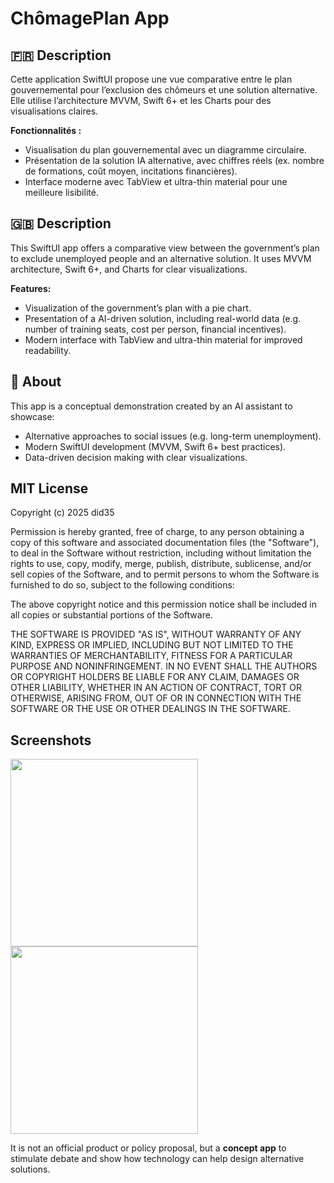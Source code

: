 # ChômagePlan App

## 🇫🇷 Description
Cette application SwiftUI propose une vue comparative entre le plan gouvernemental pour l’exclusion des chômeurs et une solution alternative. Elle utilise l’architecture MVVM, Swift 6+ et les Charts pour des visualisations claires.

**Fonctionnalités :**
- Visualisation du plan gouvernemental avec un diagramme circulaire.
- Présentation de la solution IA alternative, avec chiffres réels (ex. nombre de formations, coût moyen, incitations financières).
- Interface moderne avec TabView et ultra-thin material pour une meilleure lisibilité.

## 🇬🇧 Description
This SwiftUI app offers a comparative view between the government’s plan to exclude unemployed people and an alternative solution. It uses MVVM architecture, Swift 6+, and Charts for clear visualizations.

**Features:**
- Visualization of the government’s plan with a pie chart.
- Presentation of a AI-driven solution, including real-world data (e.g. number of training seats, cost per person, financial incentives).
- Modern interface with TabView and ultra-thin material for improved readability.

## 📜 About
This app is a conceptual demonstration created by an AI assistant to showcase:
- Alternative approaches to social issues (e.g. long-term unemployment).
- Modern SwiftUI development (MVVM, Swift 6+ best practices).
- Data-driven decision making with clear visualizations.

## MIT License

Copyright (c) 2025 did35

Permission is hereby granted, free of charge, to any person obtaining a copy
of this software and associated documentation files (the "Software"), to deal
in the Software without restriction, including without limitation the rights
to use, copy, modify, merge, publish, distribute, sublicense, and/or sell
copies of the Software, and to permit persons to whom the Software is
furnished to do so, subject to the following conditions:

The above copyright notice and this permission notice shall be included in all
copies or substantial portions of the Software.

THE SOFTWARE IS PROVIDED "AS IS", WITHOUT WARRANTY OF ANY KIND, EXPRESS OR
IMPLIED, INCLUDING BUT NOT LIMITED TO THE WARRANTIES OF MERCHANTABILITY,
FITNESS FOR A PARTICULAR PURPOSE AND NONINFRINGEMENT. IN NO EVENT SHALL THE
AUTHORS OR COPYRIGHT HOLDERS BE LIABLE FOR ANY CLAIM, DAMAGES OR OTHER
LIABILITY, WHETHER IN AN ACTION OF CONTRACT, TORT OR OTHERWISE, ARISING FROM,
OUT OF OR IN CONNECTION WITH THE SOFTWARE OR THE USE OR OTHER DEALINGS IN THE
SOFTWARE.

## Screenshots

<img width="300" src="https://github.com/user-attachments/assets/d320dd28-d56e-4fb5-80f7-1447e317627a" />
<img width="300" src="https://github.com/user-attachments/assets/5d5ad122-ae05-4e02-935f-0345708e378b" />


It is not an official product or policy proposal, but a **concept app** to stimulate debate and show how technology can help design alternative solutions.
